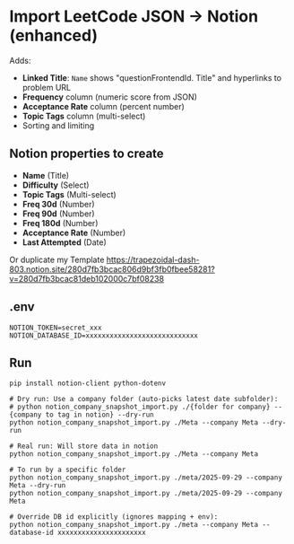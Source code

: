 # Import LeetCode JSON → Notion (enhanced)

Adds:
- **Linked Title**: `Name` shows "questionFrontendId. Title" and hyperlinks to problem URL
- **Frequency** column (numeric score from JSON)
- **Acceptance Rate** column (percent number)
- **Topic Tags** column (multi-select)
- Sorting and limiting

## Notion properties to create
- **Name** (Title)
- **Difficulty** (Select)
- **Topic Tags** (Multi-select)
- **Freq 30d** (Number)
- **Freq 90d** (Number)
- **Freq 180d** (Number)
- **Acceptance Rate** (Number)
- **Last Attempted** (Date)

Or duplicate my Template
https://trapezoidal-dash-803.notion.site/280d7fb3bcac806d9bf3fb0fbee58281?v=280d7fb3bcac81deb102000c7bf08238

## .env
```
NOTION_TOKEN=secret_xxx
NOTION_DATABASE_ID=xxxxxxxxxxxxxxxxxxxxxxxxxxxx
```

## Run
```
pip install notion-client python-dotenv

# Dry run: Use a company folder (auto-picks latest date subfolder):
# python notion_company_snapshot_import.py ./{folder for company} --{company to tag in notion} --dry-run
python notion_company_snapshot_import.py ./Meta --company Meta --dry-run

# Real run: Will store data in notion
python notion_company_snapshot_import.py ./Meta --company Meta

# To run by a specific folder
python notion_company_snapshot_import.py ./meta/2025-09-29 --company Meta --dry-run
python notion_company_snapshot_import.py ./meta/2025-09-29 --company Meta

# Override DB id explicitly (ignores mapping + env):
python notion_company_snapshot_import.py ./meta --company Meta --database-id xxxxxxxxxxxxxxxxxxxxxx
```
